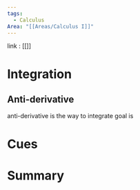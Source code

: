 ```yaml
---
tags:
  - Calculus
Area: "[[Areas/Calculus I]]"
---
```

link : [[]]
# Integration
## Anti-derivative
anti-derivative is the way to integrate goal is 
# Cues
# Summary
```

```